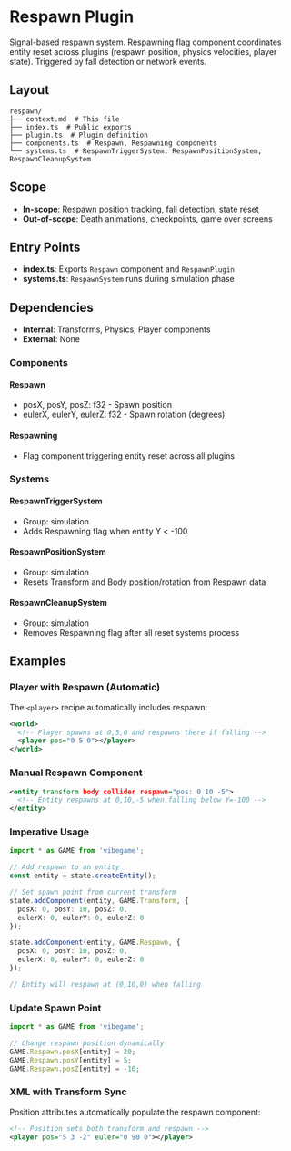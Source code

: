 # Respawn Plugin

<!-- LLM:OVERVIEW -->
Signal-based respawn system. Respawning flag component coordinates entity reset across plugins (respawn position, physics velocities, player state). Triggered by fall detection or network events.
<!-- /LLM:OVERVIEW -->

## Layout

```
respawn/
├── context.md  # This file
├── index.ts  # Public exports
├── plugin.ts  # Plugin definition
├── components.ts  # Respawn, Respawning components
└── systems.ts  # RespawnTriggerSystem, RespawnPositionSystem, RespawnCleanupSystem
```

## Scope

- **In-scope**: Respawn position tracking, fall detection, state reset
- **Out-of-scope**: Death animations, checkpoints, game over screens

## Entry Points

- **index.ts**: Exports `Respawn` component and `RespawnPlugin`
- **systems.ts**: `RespawnSystem` runs during simulation phase

## Dependencies

- **Internal**: Transforms, Physics, Player components
- **External**: None

<!-- LLM:REFERENCE -->
### Components

#### Respawn
- posX, posY, posZ: f32 - Spawn position
- eulerX, eulerY, eulerZ: f32 - Spawn rotation (degrees)

#### Respawning
- Flag component triggering entity reset across all plugins

### Systems

#### RespawnTriggerSystem
- Group: simulation
- Adds Respawning flag when entity Y < -100

#### RespawnPositionSystem
- Group: simulation
- Resets Transform and Body position/rotation from Respawn data

#### RespawnCleanupSystem
- Group: simulation
- Removes Respawning flag after all reset systems process
<!-- /LLM:REFERENCE -->

<!-- LLM:EXAMPLES -->
## Examples

### Player with Respawn (Automatic)

The `<player>` recipe automatically includes respawn:

```xml
<world>
  <!-- Player spawns at 0,5,0 and respawns there if falling -->
  <player pos="0 5 0"></player>
</world>
```

### Manual Respawn Component

```xml
<entity transform body collider respawn="pos: 0 10 -5">
  <!-- Entity respawns at 0,10,-5 when falling below Y=-100 -->
</entity>
```

### Imperative Usage

```typescript
import * as GAME from 'vibegame';

// Add respawn to an entity
const entity = state.createEntity();

// Set spawn point from current transform
state.addComponent(entity, GAME.Transform, {
  posX: 0, posY: 10, posZ: 0,
  eulerX: 0, eulerY: 0, eulerZ: 0
});

state.addComponent(entity, GAME.Respawn, {
  posX: 0, posY: 10, posZ: 0,
  eulerX: 0, eulerY: 0, eulerZ: 0
});

// Entity will respawn at (0,10,0) when falling
```

### Update Spawn Point

```typescript
import * as GAME from 'vibegame';

// Change respawn position dynamically
GAME.Respawn.posX[entity] = 20;
GAME.Respawn.posY[entity] = 5;
GAME.Respawn.posZ[entity] = -10;
```

### XML with Transform Sync

Position attributes automatically populate the respawn component:

```xml
<!-- Position sets both transform and respawn -->
<player pos="5 3 -2" euler="0 90 0"></player>
```
<!-- /LLM:EXAMPLES -->